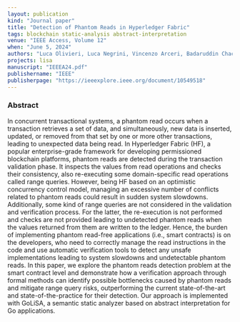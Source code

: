 ```yaml
---
layout: publication
kind: "Journal paper"
title: "Detection of Phantom Reads in Hyperledger Fabric"
tags: blockchain static-analysis abstract-interpretation
venue: "IEEE Access, Volume 12"
when: "June 5, 2024"
authors: "Luca Olivieri, Luca Negrini, Vincenzo Arceri, Badaruddin Chachar, Pietro Ferrara, Agostino Cortesi"
projects: lisa
manuscript: "IEEEA24.pdf"
publishername: "IEEE"
publisherpage: "https://ieeexplore.ieee.org/document/10549518"
---
```


### Abstract

In concurrent transactional systems, a phantom read occurs when a transaction retrieves a set of data, and simultaneously, new data is inserted, updated, or removed from that set by one or more other transactions, leading to unexpected data being read. In Hyperledger Fabric (HF), a popular enterprise-grade framework for developing permissioned blockchain platforms, phantom reads are detected during the transaction validation phase. It inspects the values from read operations and checks their consistency, also re-executing some domain-specific read operations called range queries. However, being HF based on an optimistic concurrency control model, managing an excessive number of conflicts related to phantom reads could result in sudden system slowdowns. Additionally, some kind of range queries are not considered in the validation and verification process. For the latter, the re-execution is not performed and checks are not provided leading to undetected phantom reads when the values returned from them are written to the ledger. Hence, the burden of implementing phantom read-free applications (i.e., smart contracts) is on the developers, who need to correctly manage the read instructions in the code and use automatic verification tools to detect any unsafe implementations leading to system slowdowns and undetectable phantom reads. In this paper, we explore the phantom reads detection problem at the smart contract level and demonstrate how a verification approach through formal methods can identify possible bottlenecks caused by phantom reads and mitigate range query risks, outperforming the current state-of-the-art and state-of-the-practice for their detection. Our approach is implemented with GoLiSA, a semantic static analyzer based on abstract interpretation for Go applications.
